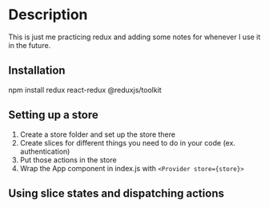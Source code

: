 # Description
This is just me practicing redux and adding some notes for whenever I use it in the future.

## Installation
npm install redux react-redux @reduxjs/toolkit

## Setting up a store
1. Create a store folder and set up the store there
2. Create slices for different things you need to do in your code (ex. authentication)
3. Put those actions in the store 
4. Wrap the App component in index.js with ```<Provider store={store}>```

## Using slice states and dispatching actions